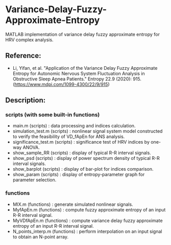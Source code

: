 # Variance-Delay-Fuzzy-Approximate-Entropy
MATLAB implementation of variance delay fuzzy approximate entropy for HRV complex analysis.

## Reference: 
- Li, Yifan, et al. "Application of the Variance Delay Fuzzy Approximate Entropy for Autonomic Nervous System Fluctuation Analysis in Obstructive Sleep Apnea Patients." Entropy 22.9 (2020): 915.
(https://www.mdpi.com/1099-4300/22/9/915)

## Description:

### scripts (with some built-in functions)
- main.m              (scripts) : data processing and indices calculation.
- simulation_test.m   (scripts) : nonlinear signal system model constructed to verify the feasibility of VD_fApEn for ANS analysis.
- significance_test.m (scripts) : significance test of HRV indices by one-way ANOVA.
- show_sample_RR      (scripts) : display of typical R-R interval signals.
- show_psd            (scripts) : display of power spectrum density of typical R-R interval signals.
- show_barplot        (scripts) : display of bar-plot for indices comparison.
- show_param          (scripts) : display of entropy-parameter graph for parameter selection.

### functions
- MIX.m             (functions) : generate simulated nonlinear signals.
- MyfApEn.m         (functions) : compute fuzzy approximate entropy of an input R-R interval signal.
- MyVDfApEn.m       (functions) : compute variance delay fuzzy approximate entropy of an input R-R interval signal.
- N_points_interp.m (functions) : perform interpolation on an input signal to obtain an N-point array.
